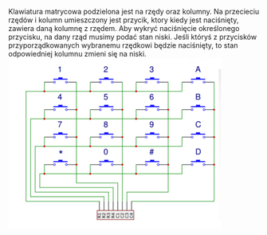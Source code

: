 Klawiatura matrycowa podzielona jest na rzędy oraz kolumny. Na przecieciu rzędów i kolumn umieszczony jest przycik, ktory kiedy jest naciśnięty, zawiera daną kolumnę z rzędem. Aby wykryć naciśnięcie określonego przycisku, na dany rząd musimy podać stan niski. Jeśli któryś z przycisków przyporządkowanych wybranemu rzędkowi będzie naciśnięty, to stan odpowiedniej kolumnu zmieni się na niski. 
![Schemat](./img/klawiatura_mtrycowa_schemat.PNG)